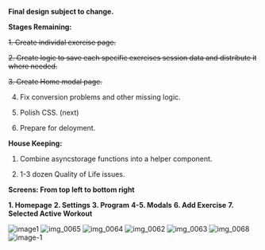 **Final design subject to change.**

**Stages Remaining:**

~~1. Create individal exercise page.~~

~~2. Create logic to save each specific exercises session data and distribute it where needed.~~

~~3. Create Home modal page.~~

4. Fix conversion problems and other missing logic.

5. Polish CSS. (next)

6. Prepare for deloyment.

**House Keeping:**

1. Combine asyncstorage functions into a helper component.

2. 1-3 dozen Quality of Life issues.

**Screens: From top left to bottom right**

**1. Homepage**
**2. Settings**
**3. Program**
**4-5. Modals**
**6. Add Exercise**
**7. Selected Active Workout**

![image1](https://user-images.githubusercontent.com/12276056/45793925-2c3fdd80-bc62-11e8-9313-bc4952c7b24e.png)
![img_0065](https://user-images.githubusercontent.com/12276056/46271589-3fcd2d00-c51b-11e8-9a82-b1cda4b170e8.PNG)
![img_0064](https://user-images.githubusercontent.com/12276056/46271586-3fcd2d00-c51b-11e8-98ad-92fb54a0904a.PNG)
![img_0062](https://user-images.githubusercontent.com/12276056/46271587-3fcd2d00-c51b-11e8-8acd-5a641c10fecc.PNG)
![img_0063](https://user-images.githubusercontent.com/12276056/46271588-3fcd2d00-c51b-11e8-85fd-604192875986.PNG)
![img_0068](https://user-images.githubusercontent.com/12276056/46568600-b1d7b480-c915-11e8-9d92-8c6013e65a89.PNG)
![image-1](https://user-images.githubusercontent.com/12276056/46580591-9c39bc00-c9f5-11e8-85be-b85676b7f730.jpg)
